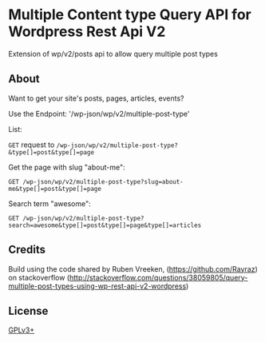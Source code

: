 # Multiple Content type Query API for Wordpress Rest Api V2

Extension of wp/v2/posts api to allow query multiple post types


## About

Want to get your site's posts, pages, articles, events?

Use the Endpoint: '/wp-json/wp/v2/multiple-post-type'

List: 

`GET` request to `/wp-json/wp/v2/multiple-post-type?&type[]=post&type[]=page`

Get the page with slug "about-me": 

`GET /wp-json/wp/v2/multiple-post-type?slug=about-me&type[]=post&type[]=page`

Search term "awesome": 

`GET /wp-json/wp/v2/multiple-post-type?search=awesome&type[]=post&type[]=page&type[]=articles`


## Credits

Build using the code shared by Ruben Vreeken, (https://github.com/Rayraz)
on stackoverflow (http://stackoverflow.com/questions/38059805/query-multiple-post-types-using-wp-rest-api-v2-wordpress)


## License

[GPLv3+](http://www.gnu.org/licenses/gpl-3.0.html)

